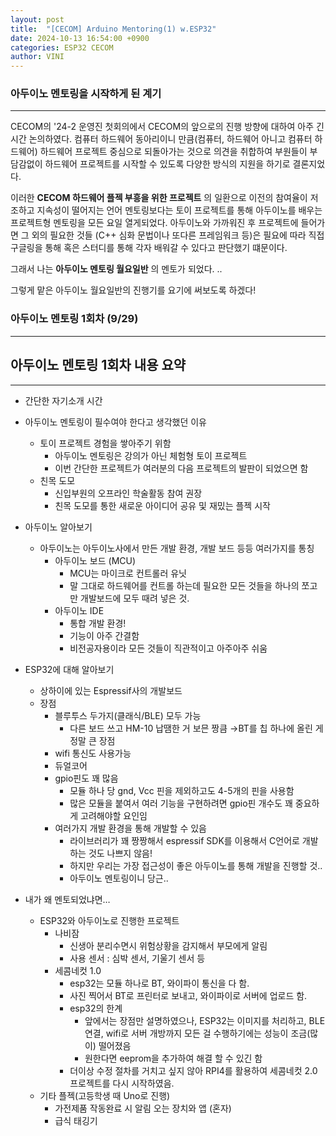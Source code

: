 ```yaml
---
layout: post
title:  "[CECOM] Arduino Mentoring(1) w.ESP32"
date: 2024-10-13 16:54:00 +0900
categories: ESP32 CECOM
author: VINI
--- 
```


### 아두이노 멘토링을 시작하게 된 계기
---
CECOM의 '24-2 운영진 첫회의에서 CECOM의 앞으로의 진행 방향에 대하여 아주 긴 시간 논의하였다.
컴퓨터 하드웨어 동아리이니 만큼(컴퓨터, 하드웨어 아니고 컴퓨터 하드웨어) 하드웨어 프로젝트 중심으로 되돌아가는 것으로 의견을 취합하여
부원들이 부담감없이 하드웨어 프로젝트를 시작할 수 있도록 다양한 방식의 지원을 하기로 결론지었다.

이러한 __CECOM 하드웨어 플젝 부흥을 위한 프로젝트__ 의 일환으로 이전의 참여율이 저조하고 지속성이 떨어지는 언어 멘토링보다는
토이 프로젝트를 통해 아두이노를 배우는 프로젝트형 멘토링을 모든 요일 열게되었다. 
아두이노와 가까워진 후 프로젝트에 들어가면 그 외의 필요한 것들 (C++ 심화 문법이나 또다른 프레임워크 등)은
필요에 따라 직접 구글링을 통해 혹은 스터디를 통해 각자 배워갈 수 있다고 판단했기 떄문이다.

그래서 나는 **아두이노 멘토링 월요일반** 의 멘토가 되었다. ..

그렇게 맡은 아두이노 월요일반의 진행기를 요기에 써보도록 하겠다!

### 아두이노 멘토링 1회차 (9/29)
---
## 아두이노 멘토링 1회차 내용 요약
---
- 간단한 자기소개 시간
- 아두이노 멘토링이 필수여야 한다고 생각했던 이유
    - 토이 프로젝트 경험을 쌓아주기 위함
        - 아두이노 멘토링은 강의가 아닌 체험형 토이 프로젝트
        - 이번 간단한 프로젝트가 여러분의 다음 프로젝트의 발판이 되었으면 함
    - 친목 도모
        - 신입부원의 오프라인 학술활동 참여 권장
        - 친목 도모를 통한 새로운 아이디어 공유 및 재밌는 플젝 시작

- 아두이노 알아보기
    - 아두이노는 아두이노사에서 만든 개발 환경, 개발 보드 등등 여러가지를 통칭
        - 아두이노 보드 (MCU)
            - MCU는 마이크로 컨트롤러 유닛
            - 말 그대로 하드웨어를 컨트롤 하는데 필요한 모든 것들을 하나의 쪼고만 개발보드에 모두 때려 넣은 것.
        - 아두이노 IDE
            - 통합 개발 환경!
            - 기능이 아주 간결함
            - 비전공자용이라 모든 것들이 직관적이고 아주아주 쉬움

- ESP32에 대해 알아보기
    - 상하이에 있는 Espressif사의 개발보드
    - 장점
        - 블루투스 두가지(클래식/BLE) 모두 가능
            - 다른 보드 쓰고 HM-10 납땜한 거 보믄 짱큼 →BT를 칩 하나에 올린 게 정말 큰 장점
        - wifi 통신도 사용가능
        - 듀얼코어
        - gpio핀도 꽤 많음
            - 모듈 하나 당 gnd, Vcc 핀을 제외하고도 4-5개의 핀을 사용함
            - 많은 모듈을 붙여서 여러 기능을 구현하려면 gpio핀 개수도 꽤 중요하게 고려해야할 요인임
        - 여러가지 개발 환경을 통해 개발할 수 있음
            - 라이브러리가 꽤 짱짱해서 espressif SDK를 이용해서 C언어로 개발하는 것도 나쁘지 않음!
            - 하지만 우리는 가장 접근성이 좋은 아두이노를 통해 개발을 진행할 것..
            - 아두이노 멘토링이니 당근..

- 내가 왜 멘토되었냐면…
    - ESP32와 아두이노로 진행한 프로젝트
        - 나비잠
            - 신생아 분리수면시 위험상황을 감지해서 부모에게 알림
            - 사용 센서 : 심박 센서, 기울기 센서 등
        - 세콤네컷 1.0
            - esp32는 모듈 하나로 BT, 와이파이 통신을 다 함.
            - 사진 찍어서 BT로 프린터로 보내고, 와이파이로 서버에 업로드 함.
            - esp32의 한계
                - 앞에서는 장점만 설명하였으나, ESP32는 이미지를 처리하고, BLE 연결, wifi로 서버 개방까지 모든 걸 수행하기에는 성능이 조금(많이) 떨어졌음
                - 원한다면 eeprom을 추가하여 해결 할 수 있긴 함
            -  더이상 수정 절차를 거치고 싶지 않아 RPI4를 활용하여 세콤네컷 2.0 프로젝트를 다시 시작하였음.
    - 기타 플젝(고등학생 때 Uno로 진행)
        - 가전제품 작동완료 시 알림 오는 장치와 앱 (혼자)
        - 급식 태깅기